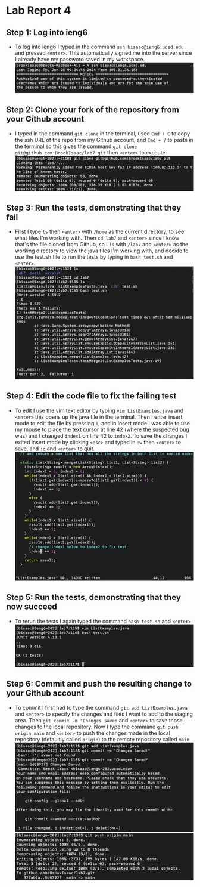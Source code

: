 # Lab Report 4
## Step 1: Log into ieng6
* To log into ieng6 I typed in the command `ssh bisaac@ieng6.ucsd.edu` and pressed `<enter>`.
  This automatically signed me into the server since I already have my password saved in my
  workspace.
  ![Image](ieng6.png)
## Step 2: Clone your fork of the repository from your Github account
* I typed in the command `git clone` in the terminal, used `Cmd + C` to copy the ssh URL of the
  repo from my Github account, and `Cmd + V` to paste in the terminal so this gives the command
  `git clone git@github.com:BrookIsaac/lab7.git` then `<enter>` to execute
  ![Image](clone.png)
## Step 3: Run the tests, demonstrating that they fail
* First I type `ls` then `<enter>` with `/home` as the current directory, to see what files I'm
  working with. Then `cd lab7` and `<enter>` since I know that's the file cloned from Github, so
  I `ls` with `/lab7` and `<enter>` as the working directory to view the java files I'm working with, and decide
  to use the test.sh file to run the tests by typing in `bash test.sh` and `<enter>`.
  ![Image](run.png)
## Step 4: Edit the code file to fix the failing test
* To edit I use the vim text editor by typing `vim ListExamples.java` and `<enter>` this opens up the java file in
  the terminal. Then I enter insert mode to edit the file by pressing `i`, and in insert mode I was able to use my
  mouse to place the text cursor at line 42 (where the suspected bug was) and I changed `index1` on line 42 to `index2`.
  To save the changes I exited insert mode by clicking `<esc>` and typed in `:w` then `<enter>` to save, and `:q` and
  `<enter>` to quit.
  ![Image](vim.png)
## Step 5: Run the tests, demonstrating that they now succeed
* To rerun the tests I again typed the command `bash test.sh` and `<enter>`
  ![Image](run2.png)
## Step 6: Commit and push the resulting change to your Github account
* To commit I first had to type the command `git add ListExamples.java` and `<enter>` to specify
  the changes and files I want to add to the staging area. Then `git commit -m "Changes saved` and `<enter>` to save those
  changes to the local repository. Now I type the command `git push origin main` and `<enter>` to push the changes made
  in the local repository (defaultly called `origin`) to the remote repository called `main`.
  ![Image](commit.png)
  ![Image](push.png)
